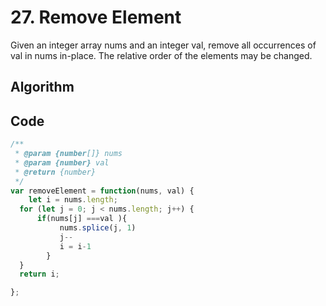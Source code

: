 # 27. Remove Element

Given an integer array nums and an integer val, remove all occurrences of val in nums in-place. The relative order of the elements may be changed.

## Algorithm

## Code
```javascript
/**
 * @param {number[]} nums
 * @param {number} val
 * @return {number}
 */
var removeElement = function(nums, val) {
    let i = nums.length;
  for (let j = 0; j < nums.length; j++) {
      if(nums[j] ===val ){
           nums.splice(j, 1) 
           j--
           i = i-1
        }
  }
  return i;

};

```